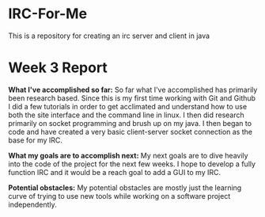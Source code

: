 # IRC-For-Me
This is a repository for creating an irc server and client in java


# Week 3 Report

  **What I've accomplished so far:**
  So far what I've accomplished has primarily been research based. Since this is my first time working with Git and Github I did a few tutorials in order to get acclimated and understand how to use both the site interface and the command line in linux. I then did research primarily on socket programming and brush up on my java. I then began to code and have created a very basic client-server socket connection as the base for my IRC.
  
  **What my goals are to accomplish next:**
  My next goals are to dive heavily into the code of the project for the next few weeks. I hope to develop a fully function IRC and it would be a reach goal to add a GUI to my IRC.
  
  **Potential obstacles:**
  My potential obstacles are mostly just the learning curve of trying to use new tools while working on a software project independently. 
